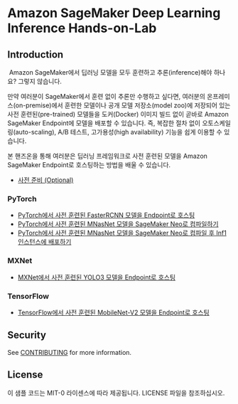 # Amazon SageMaker Deep Learning Inference Hands-on-Lab

## Introduction
​
Amazon SageMaker에서 딥러닝 모델을 모두 훈련하고 추론(inference)해야 하나요? 그렇지 않습니다.
<p>
만약 여러분이 SageMaker에서 훈련 없이 추론만 수행하고 싶다면, 여러분의 온프레미스(on-premise)에서 훈련한 모델이나 공개 모델 저장소(model zoo)에 저장되어 있는 사전 훈련된(pre-trained) 모델들을 도커(Docker) 이미지 빌드 없이 곧바로 Amazon SageMaker Endpoint에 모델을 배포할 수 있습니다. 즉, 복잡한
절차 없이 오토스케일링(auto-scaling), A/B 테스트, 고가용성(high availability) 기능을 쉽게 이용할 수 있습니다. 
<p>
본 핸즈온을 통해 여러분은 딥러닝 프레임워크로 사전 훈련된 모델을 Amazon SageMaker Endpoint로 호스팅하는 방법을 배울 수 있습니다.

- [사전 준비 (Optional)](get_started.md)

### PyTorch
- [PyTorch에서 사전 훈련된 FasterRCNN 모델을 Endpoint로 호스팅](pytorch-serving-endpoint.ipynb)
- [PyTorch에서 사전 훈련된 MNasNet 모델을 SageMaker Neo로 컴파일하기](pytorch-serving-neo.ipynb)
- [PyTorch에서 사전 훈련된 MNasNet 모델을 SageMaker Neo로 컴파일 후 Inf1 인스턴스에 배포하기](pytorch-serving-neo-inf1.ipynb)

### MXNet
- [MXNet에서 사전 훈련된 YOLO3 모델을 Endpoint로 호스팅](mxnet-serving-endpoint.ipynb)

### TensorFlow
- [TensorFlow에서 사전 훈련된 MobileNet-V2 모델을 Endpoint로 호스팅](tensorflow-serving-endpoint.ipynb)


## Security

See [CONTRIBUTING](CONTRIBUTING.md#security-issue-notifications) for more information.

## License 

이 샘플 코드는 MIT-0 라이센스에 따라 제공됩니다. LICENSE 파일을 참조하십시오.
